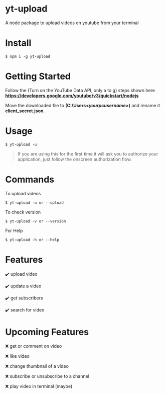 # yt-upload
A node package to upload videos on youtube from your terminal

# Install
```console
$ npm i -g yt-upload
```

# Getting Started
Follow the (Turn on the YouTube Data API, only a to g) steps shown here **https://developers.google.com/youtube/v3/quickstart/nodejs**

Move the downloaded file to **(C:\Users\<*yourpcusername*>)** and rename it **client_secret.json**.

# Usage
```console
$ yt-upload -u
```

> If you are using this for the first time it will ask you to authorize your application, just follow the onscreen authorization flow.

# Commands
To upload videos
```console
$ yt-upload -u or --upload
```

To check version
```console
$ yt-upload -v or --version
```

For Help
```console
$ yt-upload -h or --help
```

# Features
✔️ upload video

✔️ update a video

✔️ get subscribers

✔️ search for video

# Upcoming Features 

❌ get or comment on video

❌ like video

❌ change thumbnail of a video

❌ subscribe or unsubscribe to a channel

❌ play video in terminal (maybe)

